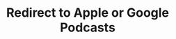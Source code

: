 ---
title: Redirect to Apple or Google Podcasts
redirect_from:
- /078r/
- /zadnja/
- /instagram/
redirect_to: https://pod.fo/e/27d7c1
---